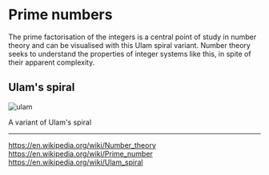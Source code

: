 # Prime numbers



The prime factorisation of the integers is a central point of study in number theory and can be visualised with this Ulam spiral variant. Number theory seeks to understand the properties of integer systems like this, in spite of their apparent complexity.



## Ulam's spiral

![ulam][ulam]

A variant of Ulam's spiral



[ulam]: https://upload.wikimedia.org/wikipedia/commons/3/34/Spirale_Ulam_150.jpg



---

https://en.wikipedia.org/wiki/Number_theory
https://en.wikipedia.org/wiki/Prime_number
https://en.wikipedia.org/wiki/Ulam_spiral

